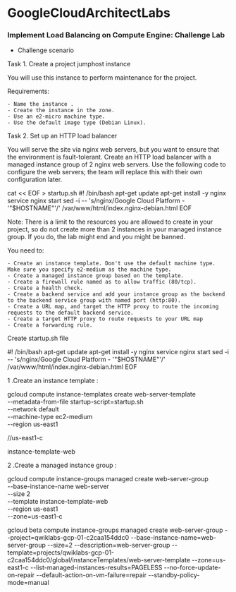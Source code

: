 # GoogleCloudArchitectLabs

### Implement Load Balancing on Compute Engine: Challenge Lab

- Challenge scenario

Task 1. Create a project jumphost instance

You will use this instance to perform maintenance for the project.

Requirements:

    - Name the instance .
    - Create the instance in the zone.
    - Use an e2-micro machine type.
    - Use the default image type (Debian Linux).


Task 2. Set up an HTTP load balancer

You will serve the site via nginx web servers, but you want to ensure that the environment is fault-tolerant. Create an HTTP load balancer with a managed instance group of 2 nginx web servers. Use the following code to configure the web servers; the team will replace this with their own configuration later.

cat << EOF > startup.sh
#! /bin/bash
apt-get update
apt-get install -y nginx
service nginx start
sed -i -- 's/nginx/Google Cloud Platform - '"\$HOSTNAME"'/' /var/www/html/index.nginx-debian.html
EOF

Note: There is a limit to the resources you are allowed to create in your project, so do not create more than 2 instances in your managed instance group. If you do, the lab might end and you might be banned. 

You need to:

    - Create an instance template. Don't use the default machine type. Make sure you specify e2-medium as the machine type.
    - Create a managed instance group based on the template.
    - Create a firewall rule named as to allow traffic (80/tcp).
    - Create a health check.
    - Create a backend service and add your instance group as the backend to the backend service group with named port (http:80).
    - Create a URL map, and target the HTTP proxy to route the incoming requests to the default backend service.
    - Create a target HTTP proxy to route requests to your URL map
    - Create a forwarding rule.

Create startup.sh file

#! /bin/bash
apt-get update
apt-get install -y nginx
service nginx start
sed -i -- 's/nginx/Google Cloud Platform - '"\$HOSTNAME"'/' /var/www/html/index.nginx-debian.html
EOF

1 .Create an instance template :

gcloud compute instance-templates create web-server-template \
--metadata-from-file startup-script=startup.sh \
--network default \
--machine-type ec2-medium \
--region us-east1

//us-east1-c

instance-template-web

2 .Create a managed instance group :

gcloud compute instance-groups managed create web-server-group \
--base-instance-name web-server \
--size 2 \
--template instance-template-web \
--region us-east1 \
--zone=us-east1-c

gcloud beta compute instance-groups managed create web-server-group --project=qwiklabs-gcp-01-c2caa154ddc0 --base-instance-name=web-server-group --size=2 --description=web-server-group --template=projects/qwiklabs-gcp-01-c2caa154ddc0/global/instanceTemplates/web-server-template --zone=us-east1-c --list-managed-instances-results=PAGELESS --no-force-update-on-repair --default-action-on-vm-failure=repair --standby-policy-mode=manual











